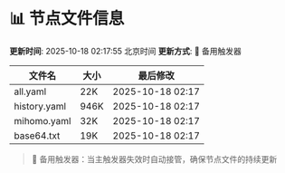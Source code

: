 # 📊 节点文件信息

**更新时间**: 2025-10-18 02:17:55 北京时间
**更新方式**: 🔄 备用触发器

| 文件名 | 大小 | 最后修改 |
|--------|------|----------|
| all.yaml | 22K | 2025-10-18 02:17 |
| history.yaml | 946K | 2025-10-18 02:17 |
| mihomo.yaml | 32K | 2025-10-18 02:17 |
| base64.txt | 19K | 2025-10-18 02:17 |

> 🔄 备用触发器：当主触发器失效时自动接管，确保节点文件的持续更新
